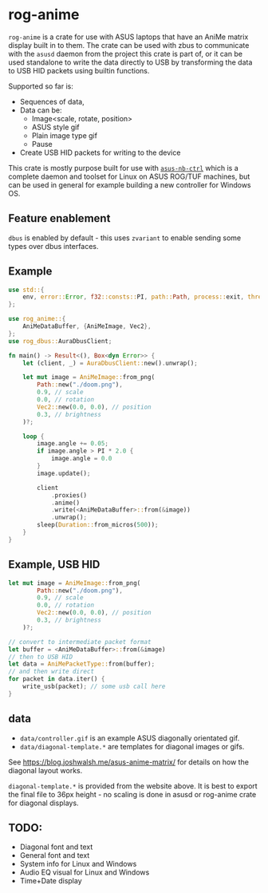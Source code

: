 # rog-anime

`rog-anime` is a crate for use with ASUS laptops that have an AniMe matrix display built in to them. The crate can be used with zbus to communicate with the `asusd` daemon from the project this crate is part of, or it can be used standalone to write the data directly to USB by transforming the data to USB HID packets using builtin functions.

Supported so far is:
- Sequences of data,
- Data can be:
  + Image<scale, rotate, position>
  + ASUS style gif
  + Plain image type gif
  + Pause
- Create USB HID packets for writing to the device

This crate is mostly purpose built for use with [`asus-nb-ctrl`](https://gitlab.com/asus-linux/asus-nb-ctrl) which is a complete daemon and toolset for Linux on ASUS ROG/TUF machines, but can be used in general for example building a new controller for Windows OS.

## Feature enablement

`dbus` is enabled by default - this uses `zvariant` to enable sending some types over dbus interfaces.

## Example

```rust
use std::{
    env, error::Error, f32::consts::PI, path::Path, process::exit, thread::sleep, time::Duration,
};

use rog_anime::{
    AniMeDataBuffer, {AniMeImage, Vec2},
};
use rog_dbus::AuraDbusClient;

fn main() -> Result<(), Box<dyn Error>> {
    let (client, _) = AuraDbusClient::new().unwrap();

    let mut image = AniMeImage::from_png(
        Path::new("./doom.png"),
        0.9, // scale
        0.0, // rotation
        Vec2::new(0.0, 0.0), // position
        0.3, // brightness
    )?;

    loop {
        image.angle += 0.05;
        if image.angle > PI * 2.0 {
            image.angle = 0.0
        }
        image.update();

        client
            .proxies()
            .anime()
            .write(<AniMeDataBuffer>::from(&image))
            .unwrap();
        sleep(Duration::from_micros(500));
    }
}
```

## Example, USB HID
```rust
let mut image = AniMeImage::from_png(
        Path::new("./doom.png"),
        0.9, // scale
        0.0, // rotation
        Vec2::new(0.0, 0.0), // position
        0.3, // brightness
    )?;

// convert to intermediate packet format
let buffer = <AniMeDataBuffer>::from(&image)
// then to USB HID
let data = AniMePacketType::from(buffer);
// and then write direct
for packet in data.iter() {
    write_usb(packet); // some usb call here
}
```

## data

- `data/controller.gif` is an example ASUS diagonally orientated gif.
- `data/diagonal-template.*` are templates for diagonal images or gifs.

See https://blog.joshwalsh.me/asus-anime-matrix/ for details on how
the diagonal layout works.

`diagonal-template.*` is provided from the website above. It is best to
export the final file to 36px height - no scaling is done in asusd or
rog-anime crate for diagonal displays.

## TODO:
- Diagonal font and text
- General font and text
- System info for Linux and Windows
- Audio EQ visual for Linux and Windows
- Time+Date display